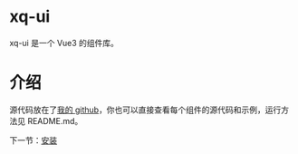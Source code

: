 # xq-ui
xq-ui 是一个 Vue3 的组件库。

# 介绍
源代码放在了[我的 github](https://github.com/kongwutw/xq-ui)，你也可以直接查看每个组件的源代码和示例，运行方法见 README.md。

下一节：[安装](#/doc/install)
